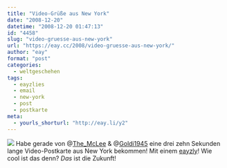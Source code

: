 ```yaml
---
title: "Video-Grüße aus New York"
date: "2008-12-20"
datetime: "2008-12-20 01:47:13"
id: "4458"
slug: "video-gruesse-aus-new-york"
url: "https://eay.cc/2008/video-gruesse-aus-new-york/"
author: "eay"
format: "post"
categories:
  - weltgeschehen
tags:
  - eayzlies
  - email
  - new-york
  - post
  - postkarte
meta:
  - yourls_shorturl: "http://eay.li/y2"
---
```


![](/uploads/2008/nynachricht.jpg) Habe gerade von @[The\_McLee](https://twitter.com/The_McLee) & @[Goldi1945](https://twitter.com/Goldi1945) eine drei zehn Sekunden lange Video-Postkarte aus New York bekommen! Mit einem [eayzly](http://eay.cc/projekte/eayzlyart/)! Wie cool ist das denn? _Das_ ist die Zukunft!
